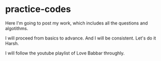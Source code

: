 # practice-codes
Here I'm  going to post my work, which includes all the questions and algotithms.  

I will proceed from basics to advance. And I will be consistent. Let's do it Harsh.

I will follow the youtube playlist of Love Babbar throughly.
